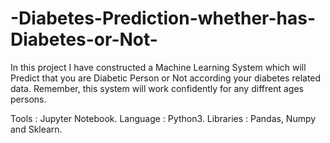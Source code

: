 # -Diabetes-Prediction-whether-has-Diabetes-or-Not-
In this project I have constructed a Machine Learning System which will Predict that you are Diabetic Person or Not according your diabetes related data. Remember, this system will work confidently for any diffrent ages persons.

Tools : Jupyter Notebook.
Language : Python3.
Libraries : Pandas, Numpy and Sklearn.
